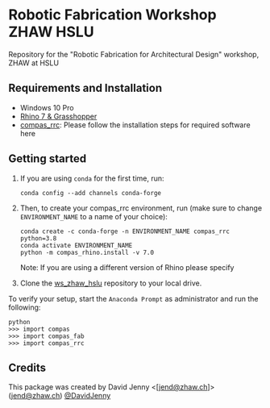 # Robotic Fabrication Workshop ZHAW HSLU

Repository for the "Robotic Fabrication for Architectural Design" workshop, ZHAW at HSLU

## Requirements and Installation

* Windows 10 Pro
* [Rhino 7 & Grasshopper](https://www.rhino3d.com/download)
* [compas_rrc](https://github.com/compas-rrc/compas_rrc_start#installation): Please follow the installation steps for required software here


## Getting started

1. If you are using `conda` for the first time, run:

    ```
    conda config --add channels conda-forge
    ```
    
2. Then, to create your compas_rrc environment, run (make sure to change ``ENVIRONMENT_NAME`` to a name of your choice):

    ```
    conda create -c conda-forge -n ENVIRONMENT_NAME compas_rrc python=3.8
    conda activate ENVIRONMENT_NAME
    python -m compas_rhino.install -v 7.0
    ```
    Note: If you are using a different version of Rhino please specify

3. Clone the [ws_zhaw_hslu](https://github.com/DavidJenny/ws_zhaw_hslu) repository to your local drive.


To verify your setup, start the ``Anaconda Prompt`` as administrator and run the following:

    python
    >>> import compas
    >>> import compas_fab
    >>> import compas_rrc



## Credits

This package was created by David Jenny <[jend@zhaw.ch]>(jend@zhaw.ch) [@DavidJenny](https://github.com/DavidJenny)
